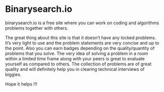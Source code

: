 # Binarysearch.io

binarysearch.io is a free site where you can work on coding and algorithms problems together with others.

The great thing about this site is that it doesn’t have any locked problems. It’s very light to use and the problem statements are very concise and up to the point. 
Also you can earn badges depending on the quality/quantity of problems that you solve. The very idea of solving a problem in a room within a limited time frame along with your peers is great to evaluate yourself as compared to others. The collection of problems are of great quality and will definitely help you in clearing technical interviews of biggies.

Hope it helps !!!
